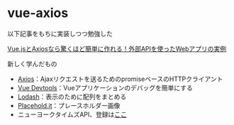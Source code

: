 # vue-axios

以下記事をもちに実装しつつ勉強した

[Vue.jsとAxiosなら驚くほど簡単に作れる！外部APIを使ったWebアプリの実例](https://www.webprofessional.jp/fetching-data-third-party-api-vue-axios/)

新しく学んだもの
- [Axios](https://github.com/mzabriskie/axios)：Ajaxリクエストを送るためのpromiseベースのHTTPクライアント
- [Vue Devtools](https://github.com/vuejs/vue-devtools)：Vueアプリケーションのデバッグを簡単にする
- [Lodash](https://lodash.com/docs/#chunk)：表示のために配列をまとめる
- [Placehold.it](http://placehold.it/)：プレースホルダー画像
- ニューヨークタイムズAPI、登録は[ここ](https://developer.nytimes.com/signup)